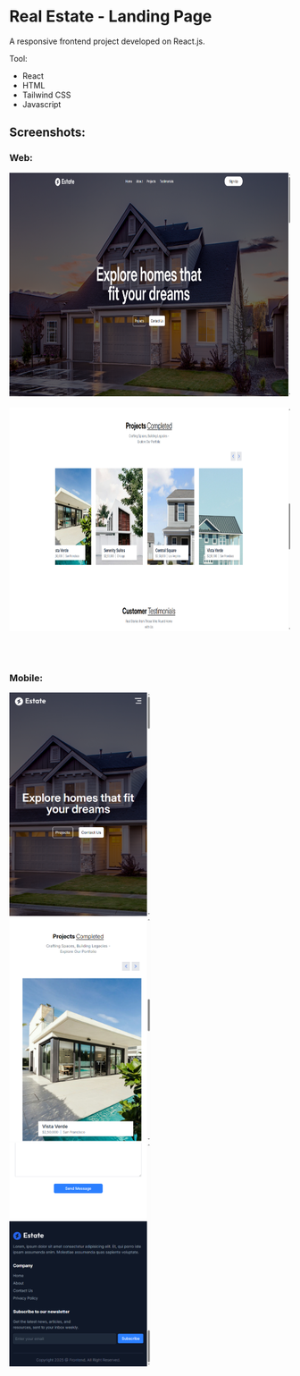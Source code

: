 # Real Estate - Landing Page

A responsive frontend project developed on React.js.

Tool:
- React
- HTML
- Tailwind CSS
- Javascript

## Screenshots:

### Web:
<img src="public/ss-1.png" alt="Screenshot" height="400">  <br> <br> <img src="public/ss-2.png" alt="Screenshot" height="400">

<br> <br>

### Mobile:
<img src="public/mobile-ss-1.png" alt="Screenshot" height="400"> &ensp; &ensp;&ensp; <img src="public/mobile-ss-2.png" alt="Screenshot" height="400"> &ensp; &ensp;&ensp; <img src="public/mobile-ss-3.png" alt="Screenshot" height="400">
